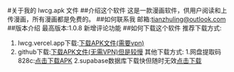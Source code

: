 #关于我的 lwcg.apk 文件
##介绍这个软件
这是一款漫画软件，供用户阅读和上传漫画，所有漫画都是免费的。
##如何联系我
邮箱:tianzhuling@outlook.com
##版本介绍
最高版本:1.0.8
新增评论功能
##如何下载这个软件
推荐下载方式:
1. lwcg.vercel.app下载:[下载APK文件(需要vpn)](https://lwcg.vercel.app/download/lwcg_1.0.8.apk)
2. github下载:[下载APK文件(无需VPN)但是较慢](https://tianzhuling.github.io/lwcg/download/lwcg_1.0.8.apk)
其他下载方式:
1.网盘提取码828c:[点击下载APK](https://pan.baidu.com/s/1mRm5mrUS2pMVlOaEudwr7g 
)
2.supabase数据库下载快但随时无效[点击下载](https://ukufabnmpevhmonxjmfb.supabase.co/storage/v1/object/public/download//lwcg%20v1.0.8.apk)
